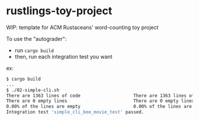 # rustlings-toy-project

WIP: template for ACM Rustaceans' word-counting toy project

To use the "autograder":

- run `cargo build`
- then, run each integration test you want

ex:

```sh
$ cargo build
...
$ ./02-simple-cli.sh
There are 1363 lines of code					There are 1363 lines of code
There are 0 empty lines						    There are 0 empty lines
0.00% of the lines are empty					0.00% of the lines are empty
Integration test 'simple_cli_bee_movie_test' passed.
```
